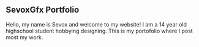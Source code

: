 ## SevoxGfx Portfolio

Hello, my name is Sevox and welcome to my website!
I am a 14 year old highschool student hobbying designing.
This is my portofolio where I post most my work.


